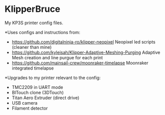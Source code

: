# KlipperBruce
My KP3S printer config files.

*Uses configs and instructions from:

- https://github.com/digitalninja-ro/klipper-neopixel Neopixel led scripts (cleaner than mine)
- https://github.com/kyleisah/Klipper-Adaptive-Meshing-Purging Adaptive Mesh creation and line purgue for each print
- https://github.com/mainsail-crew/moonraker-timelapse Moonraker integrated timelapse

*Upgrades to my printer relevant to the config:

- TMC2209 in UART mode
- BlTouch clone (3DTouch)
- Titan Aero Extruder (direct drive)
- USB camera
- Filament detector
